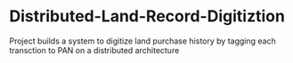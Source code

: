 # Distributed-Land-Record-Digitiztion
Project builds a system to digitize land purchase history by tagging each transction to PAN on a distributed architecture
